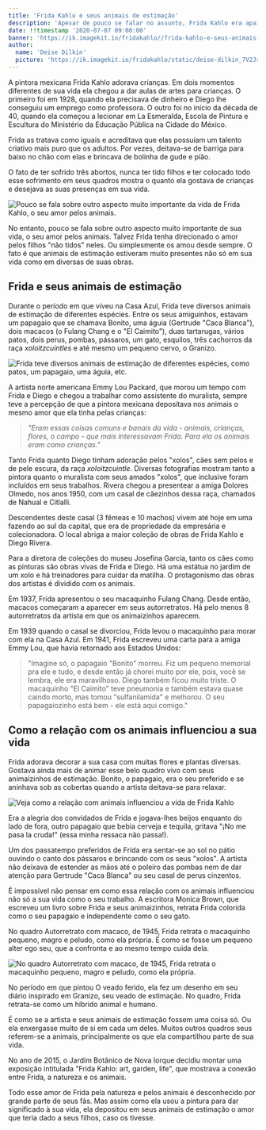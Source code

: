 ```yaml
---
title: 'Frida Kahlo e seus animais de estimação'
description: 'Apesar de pouco se falar no assunto, Frida Kahlo era apaixonada por animais. Tanto é que teve diferentes animais de estimação e também os retratou em diversas obras.'
date: !!timestamp '2020-07-07 09:00:00'
banner: 'https://ik.imagekit.io/fridakahlo//frida-kahlo-e-seus-animais-de-estimacao_T6Kvljz4p.jpg'
author:
  name: 'Deise Dilkin'
  picture: 'https://ik.imagekit.io/fridakahlo/static/deise-dilkin_7V2JsjZhA.jpg'
---
```


A pintora mexicana Frida Kahlo adorava crianças. Em dois momentos diferentes de sua vida ela chegou a dar aulas de artes para crianças. O primeiro foi em 1928, quando ela precisava de dinheiro e Diego lhe conseguiu um emprego como professora. O outro foi no início da década de 40, quando ela começou a lecionar em La Esmeralda, Escola de Pintura e Escultura do Ministério da Educação Pública na Cidade do México.

Frida as tratava como iguais e acreditava que elas possuíam um talento criativo mais puro que os adultos. Por vezes, deitava-se de barriga para baixo no chão com elas e brincava de bolinha de gude e pião.

O fato de ter sofrido três abortos, nunca ter tido filhos e ter colocado todo esse sofrimento em seus quadros mostra o quanto ela gostava de crianças e desejava as suas presenças em sua vida.

![Pouco se fala sobre outro aspecto muito importante da vida de Frida Kahlo, o seu amor pelos animais.](https://ik.imagekit.io/fridakahlo//frida-e-cervo_K9BPNJNeZv.jpg)

No entanto, pouco se fala sobre outro aspecto muito importante de sua vida, o seu amor pelos animais. Talvez Frida tenha direcionado o amor pelos filhos "não tidos" neles. Ou simplesmente os amou desde sempre. O fato é que animais de estimação estiveram muito presentes não só em sua vida como em diversas de suas obras.

## Frida e seus animais de estimação

Durante o período em que viveu na Casa Azul, Frida teve diversos animais de estimação de diferentes espécies. Entre os seus amiguinhos, estavam um papagaio que se chamava Bonito, uma águia (Gertrude "Caca Blanca"), dois macacos (o Fulang Chang e o "El Caimito"), duas tartarugas, vários patos, dois perus, pombas, pássaros, um gato, esquilos, três cachorros da raça _xoloitzcuintles_ e até mesmo um pequeno cervo, o Granizo.

![Frida teve diversos animais de estimação de diferentes espécies, como patos, um papagaio, uma águia, etc.](https://ik.imagekit.io/fridakahlo//frida-e-aves_1EKQenCDlUi.jpg)

A artista norte americana Emmy Lou Packard, que morou um tempo com Frida e Diego e chegou a trabalhar como assistente do muralista, sempre teve a percepção de que a pintora mexicana depositava nos animais o mesmo amor que ela tinha pelas crianças:

> _"Eram essas coisas comuns e banais da vida - animais, crianças, flores, o campo - que mais interessavam Frida. Para ela os animais eram como crianças."_

Tanto Frida quanto Diego tinham adoração pelos "xolos", cães sem pelos e de pele escura, da raça _xoloitzcuintle_. Diversas fotografias mostram tanto a pintora quanto o muralista com seus amados "xolos", que inclusive foram incluídos em seus trabalhos. Rivera chegou a presentear a amiga Dolores Olmedo, nos anos 1950, com um casal de cãezinhos dessa raça, chamados de Nahual e Citlalli.

Descendentes deste casal (3 fêmeas e 10 machos) vivem até hoje em uma fazendo ao sul da capital, que era de propriedade da empresária e colecionadora. O local abriga a maior coleção de obras de Frida Kahlo e Diego Rivera.

Para a diretora de coleções do museu Josefina García, tanto os cães como as pinturas são obras vivas de Frida e Diego. Há uma estátua no jardim de um xolo e há treinadores para cuidar da matilha. O protagonismo das obras dos artistas é dividido com os animais.

Em 1937, Frida apresentou o seu macaquinho Fulang Chang. Desde então, macacos começaram a aparecer em seus autorretratos. Há pelo menos 8 autorretratos da artista em que os animaizinhos aparecem.

Em 1939 quando o casal se divorciou, Frida levou o macaquinho para morar com ela na Casa Azul. Em 1941, Frida escreveu uma carta para a amiga Emmy Lou, que havia retornado aos Estados Unidos:

> "Imagine só, o papagaio "Bonito" morreu. Fiz um pequeno memorial pra ele e tudo, e desde então já chorei muito por ele, pois, você se lembra, ele era maravilhoso. Diego também ficou muito triste. O macaquinho "El Caimito" teve pneumonia e também estava quase caindo morto, mas tomou "sulfanilamida" e melhorou. O seu papagaiozinho está bem - ele está aqui comigo."

## Como a relação com os animais influenciou a sua vida

Frida adorava decorar a sua casa com muitas flores e plantas diversas. Gostava ainda mais de animar esse belo quadro vivo com seus animaizinhos de estimação. Bonito, o papagaio, era o seu preferido e se aninhava sob as cobertas quando a artista deitava-se para relaxar.

![Veja como a relação com animais influenciou a vida de Frida Kahlo](https://ik.imagekit.io/fridakahlo//frida-ferida_4rd9bl2bui.jpg)

Era a alegria dos convidados de Frida e jogava-lhes beijos enquanto do lado de fora, outro papagaio que bebia cerveja e tequila, gritava "¡No me pasa la cruda!" (essa minha ressaca não passa!).

Um dos passatempo preferidos de Frida era sentar-se ao sol no pátio ouvindo o canto dos pássaros e brincando com os seus "xolos". A artista não deixava de estender as mãos até o poleiro das pombas nem de dar atenção para Gertrude "Caca Blanca" ou seu casal de perus cinzentos.

É impossível não pensar em como essa relação com os animais influenciou não só a sua vida como o seu trabalho. A escritora Monica Brown, que escreveu um livro sobre Frida e seus animaizinhos, retrata Frida colorida como o seu papagaio e independente como o seu gato.

No quadro Autorretrato com macaco, de 1945, Frida retrata o macaquinho pequeno, magro e peludo, como ela própria. É como se fosse um pequeno alter ego seu, que a confronta e ao mesmo tempo cuida dela.

![No quadro Autorretrato com macaco, de 1945, Frida retrata o macaquinho pequeno, magro e peludo, como ela própria.](https://ik.imagekit.io/fridakahlo//frida-e-macaco_2o9yh_s8v.jpg)

No período em que pintou O veado ferido, ela fez um desenho em seu diário inspirado em Granizo, seu veado de estimação. No quadro, Frida retrata-se como um híbrido animal e humano.

É como se a artista e seus animais de estimação fossem uma coisa só. Ou ela enxergasse muito de si em cada um deles. Muitos outros quadros seus referem-se a animais, principalmente os que ela compartilhou parte de sua vida.

No ano de 2015, o Jardim Botânico de Nova Iorque decidiu montar uma exposição intitulada "Frida Kahlo: art, garden, life", que mostrava a conexão entre Frida, a natureza e os animais.

Todo esse amor de Frida pela natureza e pelos animais é desconhecido por grande parte de seus fãs. Mas assim como ela usou a pintura para dar significado à sua vida, ela depositou em seus animais de estimação o amor que teria dado a seus filhos, caso os tivesse.
